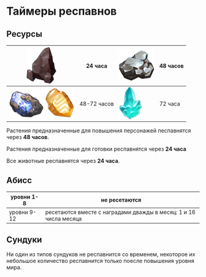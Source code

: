 # Таймеры респавнов

## Ресурсы

|![](/public/images/resources/iron_chunk.png)| 24 часа | ![](/public/images/resources/white_iron.png)| 48 часов |
|--|--|--|--|
![](/public/images/resources/jade.png) ![](/public/images/resources/cor_lapis.png)| 48-72 часов | ![](/public/images/resources/crystal.png)| 72 часа |


Растения предназначенные для повышения персонажей песпавнятся через **48 часов**.

Растения предназначенные для готовки респавнятся через **24 часа**

Все животные респавнятся через **24 часа**.

## Абисс

|уровни 1-8|не ресетаются|
|-|-|
|уровни 9-12|ресетаются вместе с наградами дважды в месяц: 1 и 16 числа месяца|

## Сундуки

Ни один из типов сундуков не респавнится со временем, некоторое их небольшое количество респавнится только поесле повышения уровня мира.